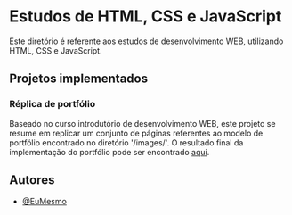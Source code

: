 
# Estudos de HTML, CSS e JavaScript

Este diretório é referente aos estudos de desenvolvimento WEB, utilizando HTML, CSS e JavaScript.
## Projetos implementados

### Réplica de portfólio

Baseado no curso introdutório de desenvolvimento WEB, este projeto se resume em replicar um conjunto de páginas referentes ao modelo de portfólio encontrado no diretório '/images/'. O resultado final da implementação do portfólio pode ser encontrado [aqui](https://mateuscavalc.github.io/HTML-studies/).
## Autores

- [@EuMesmo](https://github.com/MateusCavalc)
